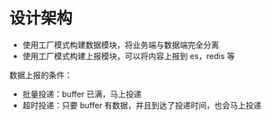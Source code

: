 # 设计架构

- 使用工厂模式构建数据模块，将业务端与数据端完全分离
- 使用工厂模式构建上报模块，可以将内容上报到 es，redis 等

数据上报的条件：
- 批量投递：buffer 已满，马上投递
- 超时投递：只要 buffer 有数据，并且到达了投递时间，也会马上投递
